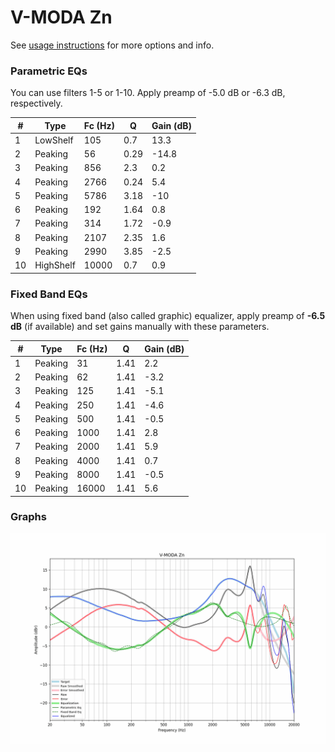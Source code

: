 # V-MODA Zn
See [usage instructions](https://github.com/jaakkopasanen/AutoEq#usage) for more options and info.

### Parametric EQs
You can use filters 1-5 or 1-10. Apply preamp of -5.0 dB or -6.3 dB, respectively.

|   # | Type      |   Fc (Hz) |    Q |   Gain (dB) |
|-----|-----------|-----------|------|-------------|
|   1 | LowShelf  |       105 | 0.7  |        13.3 |
|   2 | Peaking   |        56 | 0.29 |       -14.8 |
|   3 | Peaking   |       856 | 2.3  |         0.2 |
|   4 | Peaking   |      2766 | 0.24 |         5.4 |
|   5 | Peaking   |      5786 | 3.18 |       -10   |
|   6 | Peaking   |       192 | 1.64 |         0.8 |
|   7 | Peaking   |       314 | 1.72 |        -0.9 |
|   8 | Peaking   |      2107 | 2.35 |         1.6 |
|   9 | Peaking   |      2990 | 3.85 |        -2.5 |
|  10 | HighShelf |     10000 | 0.7  |         0.9 |

### Fixed Band EQs
When using fixed band (also called graphic) equalizer, apply preamp of **-6.5 dB** (if available) and set gains manually with these parameters.

|   # | Type    |   Fc (Hz) |    Q |   Gain (dB) |
|-----|---------|-----------|------|-------------|
|   1 | Peaking |        31 | 1.41 |         2.2 |
|   2 | Peaking |        62 | 1.41 |        -3.2 |
|   3 | Peaking |       125 | 1.41 |        -5.1 |
|   4 | Peaking |       250 | 1.41 |        -4.6 |
|   5 | Peaking |       500 | 1.41 |        -0.5 |
|   6 | Peaking |      1000 | 1.41 |         2.8 |
|   7 | Peaking |      2000 | 1.41 |         5.9 |
|   8 | Peaking |      4000 | 1.41 |         0.7 |
|   9 | Peaking |      8000 | 1.41 |        -0.5 |
|  10 | Peaking |     16000 | 1.41 |         5.6 |

### Graphs
![](./V-MODA%20Zn.png)
